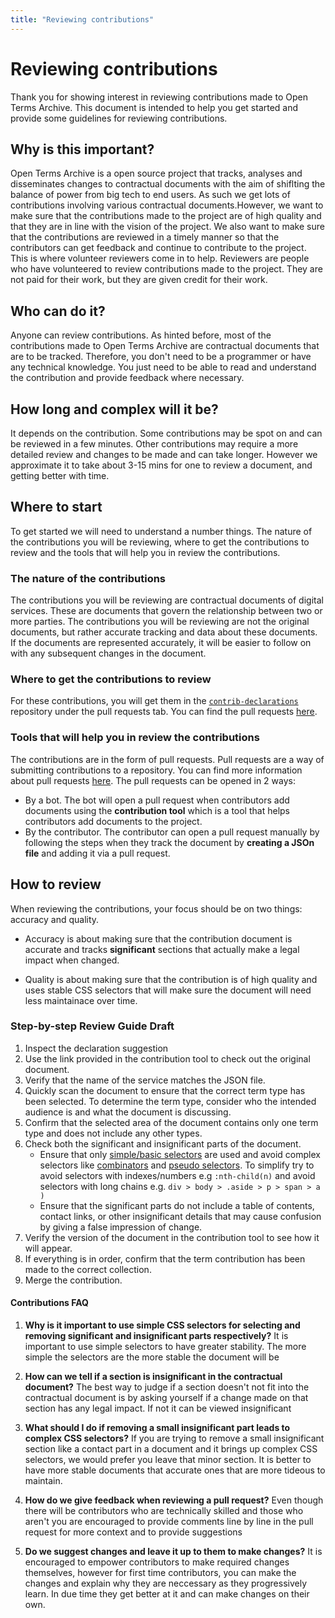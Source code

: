 ```yaml
---
title: "Reviewing contributions"
---
```


# Reviewing contributions

Thank you for showing interest in reviewing contributions made to Open Terms Archive. This document is intended to help you get started and provide some guidelines for reviewing contributions.

## Why is this important?

Open Terms Archive is a open source project that tracks, analyses and disseminates changes to contractual documents with the aim of shiflting the balance of power from big tech to end users.
As such we get lots of contributions involving various contractual documents.However, we want to make sure that the contributions made to the project are of high quality and that they are in line with the vision of the project. We also want to make sure that the contributions are reviewed in a timely manner so that the contributors can get feedback and continue to contribute to the project.
This is where volunteer reviewers come in to help. Reviewers are people who have volunteered to review contributions made to the project. They are not paid for their work, but they are given credit for their work.

## Who can do it?

Anyone can review contributions. As hinted before, most of the contributions made to Open Terms Archive are contractual documents that are to be tracked. Therefore, you don't need to be a programmer or have any technical knowledge. You just need to be able to read and understand the contribution and provide feedback where necessary.

## How long and complex will it be?

It depends on the contribution. Some contributions may be spot on and can be reviewed in a few minutes. Other contributions may require a more detailed review and changes to be made and can take longer.
However we approximate it to take about 3-15 mins for one to review a document, and getting better with time.

## Where to start

To get started we will need to understand a number things. The nature of the contributions you will be reviewing, where to get the contributions to review and the tools that will help you in review the contributions.

### The nature of the contributions

The contributions you will be reviewing are contractual documents of digital services. These are documents that govern the relationship between two or more parties.
The contributions you will be reviewing are not the original documents, but rather accurate tracking and data about these documents. If the documents are represented accurately, it will be easier to follow on with any subsequent changes in the document.

### Where to get the contributions to review

For these contributions, you will get them in the [`contrib-declarations`](https://github.com/OpenTermsArchive/contrib-declarations) repository under the pull requests tab. You can find the pull requests [here](https://github.com/OpenTermsArchive/contrib-declarations/pulls).

### Tools that will help you in review the contributions

The contributions are in the form of pull requests. Pull requests are a way of submitting contributions to a repository. You can find more information about pull requests [here](https://docs.github.com/en/github/collaborating-with-issues-and-pull-requests/about-pull-requests).
The pull requests can be opened in 2 ways:

- By a bot. The bot will open a pull request when contributors add documents using the **contribution tool** which is a tool that helps contributors add documents to the project.
- By the contributor. The contributor can open a pull request manually by following the steps when they track the document by **creating a JSOn file** and adding it via a pull request.

## How to review

When reviewing the contributions, your focus should be on two things: accuracy and quality.

- Accuracy is about making sure that the contribution document is accurate and tracks **significant** sections that actually make a legal impact when changed.
  
- Quality is about making sure that the contribution is of high quality and uses stable CSS selectors that will make sure the document will need less maintainace over time.

### Step-by-step Review Guide Draft

1. Inspect the declaration suggestion
2. Use the link provided in the contribution tool to check out the original document.
3. Verify that the name of the service matches the JSON file.
4. Quickly scan the document to ensure that the correct term type has been selected. To determine the term type, consider who the intended audience is and what the document is discussing.
5. Confirm that the selected area of the document contains only one term type and does not include any other types.
6. Check both the significant and insignificant parts of the document.
    - Ensure that only [simple/basic selectors](https://developer.mozilla.org/en-US/docs/Web/CSS/CSS_selectors/Selectors_and_combinators#basic_selectors) are used and avoid complex selectors like [combinators](https://developer.mozilla.org/en-US/docs/Web/CSS/CSS_selectors/Selectors_and_combinators#combinators) and [pseudo selectors](https://www.w3schools.com/css/css_pseudo_elements.asp). To simplify try to avoid selectors with indexes/numbers e.g `:nth-child(n)` and avoid selectors with long chains e.g. `div > body > .aside > p > span > a )`
    - Ensure that the significant parts do not include a table of contents, contact links, or other insignificant details that may cause confusion by giving a false impression of change.
7. Verify the version of the document in the contribution tool to see how it will appear.
8. If everything is in order, confirm that the term contribution has been made to the correct collection.
9. Merge the contribution.

#### Contributions FAQ

1. **Why is it important to use simple CSS selectors for selecting and removing significant and insignificant parts respectively?** It is important to use simple selectors to have greater stability. The more simple the selectors are the more stable the document will be

2. **How can we tell if a section is insignificant in the contractual document?** The best way to judge if a section doesn't not fit into the contractual document is by asking yourself if a change made on that section has any legal impact. If not it can be viewed insignificant

3. **What should I do if removing a small insignificant part leads to complex CSS selectors?** If you are trying to remove a small insignificant section like a contact part in a document and it brings up complex CSS selectors, we would prefer you leave that minor section. It is better to have more stable documents that accurate ones that are more tideous to maintain.

4. **How do we give feedback when reviewing a pull request?** Even though there will be contributors who are technically skilled and those who aren't you are encouraged to provide comments line by line in the pull request for more context and to provide suggestions

5. **Do we suggest changes and leave it up to them to make changes?** It is encouraged to empower contributors to make required changes themselves, however for first time contributors, you can make the changes and explain why they are neccessary as they progressively learn. In due time they get better at it and can make changes on their own.
